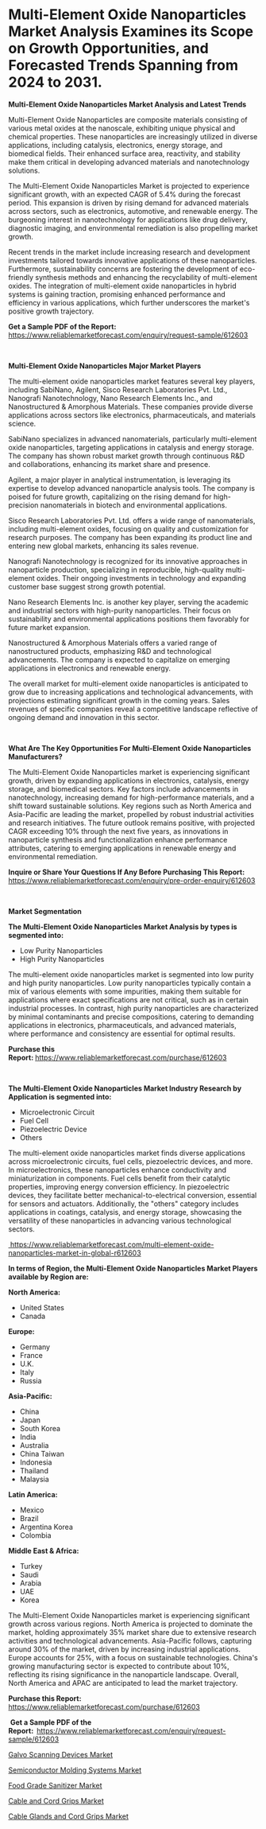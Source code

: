 <p><h1>Multi-Element Oxide Nanoparticles Market Analysis Examines its Scope on Growth Opportunities, and Forecasted Trends Spanning from 2024 to 2031.</h1></p><p><strong>Multi-Element Oxide Nanoparticles Market Analysis and Latest Trends</strong></p>
<p><p>Multi-Element Oxide Nanoparticles are composite materials consisting of various metal oxides at the nanoscale, exhibiting unique physical and chemical properties. These nanoparticles are increasingly utilized in diverse applications, including catalysis, electronics, energy storage, and biomedical fields. Their enhanced surface area, reactivity, and stability make them critical in developing advanced materials and nanotechnology solutions.</p><p>The Multi-Element Oxide Nanoparticles Market is projected to experience significant growth, with an expected CAGR of 5.4% during the forecast period. This expansion is driven by rising demand for advanced materials across sectors, such as electronics, automotive, and renewable energy. The burgeoning interest in nanotechnology for applications like drug delivery, diagnostic imaging, and environmental remediation is also propelling market growth.</p><p>Recent trends in the market include increasing research and development investments tailored towards innovative applications of these nanoparticles. Furthermore, sustainability concerns are fostering the development of eco-friendly synthesis methods and enhancing the recyclability of multi-element oxides. The integration of multi-element oxide nanoparticles in hybrid systems is gaining traction, promising enhanced performance and efficiency in various applications, which further underscores the market's positive growth trajectory.</p></p>
<p><strong>Get a Sample PDF of the Report:&nbsp;</strong> <a href="https://www.reliablemarketforecast.com/enquiry/request-sample/612603?utm_campaign=1144&utm_medium=2&utm_source=Github&utm_content=ia&utm_term=30102024&utm_id=multi-element-oxide-nanoparticles">https://www.reliablemarketforecast.com/enquiry/request-sample/612603</a></p>
<p>&nbsp;</p>
<p><strong>Multi-Element Oxide Nanoparticles Major Market Players</strong></p>
<p><p>The multi-element oxide nanoparticles market features several key players, including SabiNano, Agilent, Sisco Research Laboratories Pvt. Ltd., Nanografi Nanotechnology, Nano Research Elements Inc., and Nanostructured & Amorphous Materials. These companies provide diverse applications across sectors like electronics, pharmaceuticals, and materials science.</p><p>SabiNano specializes in advanced nanomaterials, particularly multi-element oxide nanoparticles, targeting applications in catalysis and energy storage. The company has shown robust market growth through continuous R&D and collaborations, enhancing its market share and presence.</p><p>Agilent, a major player in analytical instrumentation, is leveraging its expertise to develop advanced nanoparticle analysis tools. The company is poised for future growth, capitalizing on the rising demand for high-precision nanomaterials in biotech and environmental applications.</p><p>Sisco Research Laboratories Pvt. Ltd. offers a wide range of nanomaterials, including multi-element oxides, focusing on quality and customization for research purposes. The company has been expanding its product line and entering new global markets, enhancing its sales revenue.</p><p>Nanografi Nanotechnology is recognized for its innovative approaches in nanoparticle production, specializing in reproducible, high-quality multi-element oxides. Their ongoing investments in technology and expanding customer base suggest strong growth potential.</p><p>Nano Research Elements Inc. is another key player, serving the academic and industrial sectors with high-purity nanoparticles. Their focus on sustainability and environmental applications positions them favorably for future market expansion.</p><p>Nanostructured & Amorphous Materials offers a varied range of nanostructured products, emphasizing R&D and technological advancements. The company is expected to capitalize on emerging applications in electronics and renewable energy.</p><p>The overall market for multi-element oxide nanoparticles is anticipated to grow due to increasing applications and technological advancements, with projections estimating significant growth in the coming years. Sales revenues of specific companies reveal a competitive landscape reflective of ongoing demand and innovation in this sector.</p></p>
<p>&nbsp;</p>
<p><strong>What Are The Key Opportunities For Multi-Element Oxide Nanoparticles Manufacturers?</strong></p>
<p><p>The Multi-Element Oxide Nanoparticles market is experiencing significant growth, driven by expanding applications in electronics, catalysis, energy storage, and biomedical sectors. Key factors include advancements in nanotechnology, increasing demand for high-performance materials, and a shift toward sustainable solutions. Key regions such as North America and Asia-Pacific are leading the market, propelled by robust industrial activities and research initiatives. The future outlook remains positive, with projected CAGR exceeding 10% through the next five years, as innovations in nanoparticle synthesis and functionalization enhance performance attributes, catering to emerging applications in renewable energy and environmental remediation.</p></p>
<p><strong>Inquire or Share Your Questions If Any Before Purchasing This Report:</strong> <a href="https://www.reliablemarketforecast.com/enquiry/pre-order-enquiry/612603?utm_campaign=1144&utm_medium=2&utm_source=Github&utm_content=ia&utm_term=30102024&utm_id=multi-element-oxide-nanoparticles">https://www.reliablemarketforecast.com/enquiry/pre-order-enquiry/612603</a></p>
<p>&nbsp;</p>
<p><strong>Market Segmentation</strong></p>
<p><strong>The Multi-Element Oxide Nanoparticles Market Analysis by types is segmented into:</strong></p>
<p><ul><li>Low Purity Nanoparticles</li><li>High Purity Nanoparticles</li></ul></p>
<p><p>The multi-element oxide nanoparticles market is segmented into low purity and high purity nanoparticles. Low purity nanoparticles typically contain a mix of various elements with some impurities, making them suitable for applications where exact specifications are not critical, such as in certain industrial processes. In contrast, high purity nanoparticles are characterized by minimal contaminants and precise compositions, catering to demanding applications in electronics, pharmaceuticals, and advanced materials, where performance and consistency are essential for optimal results.</p></p>
<p><strong>Purchase this Report:&nbsp;</strong><a href="https://www.reliablemarketforecast.com/purchase/612603?utm_campaign=1144&utm_medium=2&utm_source=Github&utm_content=ia&utm_term=30102024&utm_id=multi-element-oxide-nanoparticles">https://www.reliablemarketforecast.com/purchase/612603</a></p>
<p>&nbsp;</p>
<p><strong>The Multi-Element Oxide Nanoparticles Market Industry Research by Application is segmented into:</strong></p>
<p><ul><li>Microelectronic Circuit</li><li>Fuel Cell</li><li>Piezoelectric Device</li><li>Others</li></ul></p>
<p><p>The multi-element oxide nanoparticles market finds diverse applications across microelectronic circuits, fuel cells, piezoelectric devices, and more. In microelectronics, these nanoparticles enhance conductivity and miniaturization in components. Fuel cells benefit from their catalytic properties, improving energy conversion efficiency. In piezoelectric devices, they facilitate better mechanical-to-electrical conversion, essential for sensors and actuators. Additionally, the "others" category includes applications in coatings, catalysis, and energy storage, showcasing the versatility of these nanoparticles in advancing various technological sectors.</p></p>
<p><a href="https://www.reliablemarketforecast.com/multi-element-oxide-nanoparticles-market-in-global-r612603?utm_campaign=1144&utm_medium=2&utm_source=Github&utm_content=ia&utm_term=30102024&utm_id=multi-element-oxide-nanoparticles">&nbsp;https://www.reliablemarketforecast.com/multi-element-oxide-nanoparticles-market-in-global-r612603</a></p>
<p><strong>In terms of Region, the Multi-Element Oxide Nanoparticles Market Players available by Region are:</strong></p>
<p>
    <p> <strong> North America: </strong>
        <ul>
            <li>United States</li>
            <li>Canada</li>
        </ul>
        </p> 
    <p> <strong> Europe: </strong>
        <ul>
            <li>Germany</li>
            <li>France</li>
            <li>U.K.</li>
            <li>Italy</li>
            <li>Russia</li>
        </ul>
        </p> 
    <p> <strong> Asia-Pacific: </strong>
        <ul>
            <li>China</li>
            <li>Japan</li>
            <li>South Korea</li>
            <li>India</li>
            <li>Australia</li>
            <li>China Taiwan</li>
            <li>Indonesia</li>
            <li>Thailand</li>
            <li>Malaysia</li>
        </ul>
        </p> 
    <p> <strong> Latin America: </strong>
        <ul>
            <li>Mexico</li>
            <li>Brazil</li>
            <li>Argentina Korea</li>
            <li>Colombia</li>
        </ul>
        </p> 
    <p> <strong> Middle East & Africa: </strong>
        <ul>
            <li>Turkey</li>
            <li>Saudi</li>
            <li>Arabia</li>
            <li>UAE</li>
            <li>Korea</li>
        </ul>
    </p>
    </p>
<p><p>The Multi-Element Oxide Nanoparticles market is experiencing significant growth across various regions. North America is projected to dominate the market, holding approximately 35% market share due to extensive research activities and technological advancements. Asia-Pacific follows, capturing around 30% of the market, driven by increasing industrial applications. Europe accounts for 25%, with a focus on sustainable technologies. China's growing manufacturing sector is expected to contribute about 10%, reflecting its rising significance in the nanoparticle landscape. Overall, North America and APAC are anticipated to lead the market trajectory.</p></p>
<p><strong>Purchase this Report: </strong><a href="https://www.reliablemarketforecast.com/purchase/612603?utm_campaign=1144&utm_medium=2&utm_source=Github&utm_content=ia&utm_term=30102024&utm_id=multi-element-oxide-nanoparticles">https://www.reliablemarketforecast.com/purchase/612603</a></p>
<p>&nbsp;<strong>Get a Sample PDF of the Report:&nbsp;&nbsp;</strong><a href="https://www.reliablemarketforecast.com/enquiry/request-sample/612603?utm_campaign=1144&utm_medium=2&utm_source=Github&utm_content=ia&utm_term=30102024&utm_id=multi-element-oxide-nanoparticles">https://www.reliablemarketforecast.com/enquiry/request-sample/612603</a></p>
<p><strong></strong></p>
<p><p><a href="https://issuu.com/reportprime-2/docs/galvo-scanning-devices-market-size-_05484db5c3e4f9?utm_campaign=1144&utm_medium=2&utm_source=Github&utm_content=ia&utm_term=30102024&utm_id=multi-element-oxide-nanoparticles">Galvo Scanning Devices Market</a></p><p><a href="https://issuu.com/reportprime-2/docs/semiconductor-molding-systems-marke_b8dcd1eccf45c6?utm_campaign=1144&utm_medium=2&utm_source=Github&utm_content=ia&utm_term=30102024&utm_id=multi-element-oxide-nanoparticles">Semiconductor Molding Systems Market</a></p><p><a href="https://www.linkedin.com/pulse/influencing-factors-food-grade-sanitizer-market-insights-growth-bnjbf?utm_campaign=1144&utm_medium=2&utm_source=Github&utm_content=ia&utm_term=30102024&utm_id=multi-element-oxide-nanoparticles">Food Grade Sanitizer Market</a></p><p><a href="https://www.linkedin.com/pulse/global-cable-cord-grips-industry-analysis-share-growth-trends-lwxie?utm_campaign=1144&utm_medium=2&utm_source=Github&utm_content=ia&utm_term=30102024&utm_id=multi-element-oxide-nanoparticles">Cable and Cord Grips Market</a></p><p><a href="https://www.linkedin.com/pulse/cable-glands-cord-grips-market-penetration-strategies-untapped-ltbwe?utm_campaign=1144&utm_medium=2&utm_source=Github&utm_content=ia&utm_term=30102024&utm_id=multi-element-oxide-nanoparticles">Cable Glands and Cord Grips Market</a></p></p>